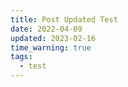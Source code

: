 ```yaml
---
title: Post Updated Test
date: 2022-04-09
updated: 2023-02-16
time_warning: true
tags:
  - test
---
```

